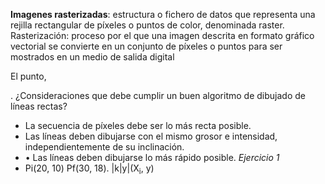 **Imagenes rasterizadas**: estructura o fichero de datos que representa una rejilla rectangular de píxeles o puntos de color, denominada raster.
Rasterización: proceso por el que una imagen descrita en formato gráfico vectorial se convierte en un conjunto de píxeles o puntos para ser mostrados en un medio de salida digital

El punto,

.
¿Consideraciones que debe cumplir un buen algoritmo de dibujado de líneas rectas?
- La secuencia de píxeles debe ser lo más recta posible.
- Las líneas deben dibujarse con el mismo grosor e intensidad, independientemente de su inclinación.
- • Las líneas deben dibujarse lo más rápido posible.
_Ejercicio 1_
- Pi(20, 10) Pf(30, 18). 
|k|y|(X<sub>i</sub>, y<sub></sub>)